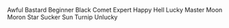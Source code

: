 Awful
Bastard
Beginner
Black
Comet
Expert
Happy
Hell
Lucky
Master
Moon
Moron
Star
Sucker
Sun
Turnip
Unlucky
